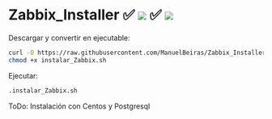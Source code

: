 # Zabbix_Installer ✅ ![](https://progress-bar.dev/90/?title=Ubuntu) ✅ ![](https://progress-bar.dev/10/?title=Centos)

Descargar y convertir en ejecutable:

```bash
curl -O https://raw.githubusercontent.com/ManuelBeiras/Zabbix_Installer/main/instalar_Zabbix.sh
chmod +x instalar_Zabbix.sh
```
Ejecutar:

```sh
.instalar_Zabbix.sh
```
ToDo: Instalación con Centos y Postgresql
